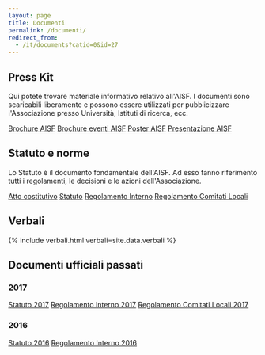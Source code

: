 ```yaml
---
layout: page
title: Documenti
permalink: /documenti/
redirect_from:
  - /it/documents?catid=0&id=27
---
```


## Press Kit

Qui potete trovare materiale informativo relativo all'AISF. I documenti sono scaricabili liberamente e possono essere utilizzati per pubblicizzare l'Associazione presso Università, Istituti di ricerca, ecc.

<div class="collection">
  <a href="https://drive.google.com/open?id=19a5KLcwoOUnGMXup8CyvUCSHxuL1him7" class="collection-item">Brochure AISF</a>
  <a href="https://drive.google.com/file/d/0B85S7yJHeRo6bnBpQU9iSUhheWM/view?usp=sharing" class="collection-item">Brochure eventi AISF</a>
  <a href="https://drive.google.com/file/d/0B85S7yJHeRo6eU5UXy1Mbklsb0U/view?usp=sharing" class="collection-item">Poster AISF</a>
  <a href="https://drive.google.com/open?id=1XrINKEwgKQ11cK1iH--zEg0z4JTqOYwo" class="collection-item">Presentazione AISF</a>
</div>

## Statuto e norme

Lo Statuto è il documento fondamentale dell'AISF. Ad esso fanno riferimento tutti i regolamenti, le decisioni e le azioni dell'Associazione.

<div class="collection">
  <a href="https://drive.google.com/file/d/0BzGkQdYyAM4qMFRGQWdZdUUyZUU/view?usp=sharing" class="collection-item">Atto costitutivo</a>
  <a href="https://drive.google.com/file/d/1B15Jq5c56C-52vlFynH9VHak58gikd0P/view?usp=sharing" class="collection-item">Statuto</a>
  <a href="https://drive.google.com/file/d/1CDhJjbT3wPbqgKqpVkeD5gdAvYJStv8N/view?usp=sharing" class="collection-item">Regolamento Interno</a>
  <a href="https://drive.google.com/file/d/19ZJx16SjLVJCuIZ-wfeEDPqW7-muILMl/view?usp=sharing" class="collection-item">Regolamento Comitati Locali</a>
</div>

## Verbali

{% include verbali.html verbali=site.data.verbali %}

## Documenti ufficiali passati


### 2017
<div class="collection">
  <a href="https://drive.google.com/file/d/0B068-lyoiUlxdUpPeHJCTUVkZTA/view?usp=sharing" class="collection-item">Statuto 2017</a>
  <a href="https://drive.google.com/file/d/0B068-lyoiUlxY1dDXzgzbUtxSzA/view?usp=sharing" class="collection-item">Regolamento Interno 2017</a>
  <a href="https://drive.google.com/file/d/0B068-lyoiUlxQjZMQktWRnR4NjA/view?usp=sharing" class="collection-item">Regolamento Comitati Locali 2017</a>
</div>

### 2016

<div class="collection">
  <a href="https://drive.google.com/file/d/0BzGkQdYyAM4qdWNVQmZ1ZFRLSFk/view?usp=sharing" class="collection-item">Statuto 2016</a>
  <a href="https://drive.google.com/file/d/0BzGkQdYyAM4qZVptN2ZySFZ4aDg/view?usp=sharing" class="collection-item">Regolamento Interno 2016</a>
</div>
